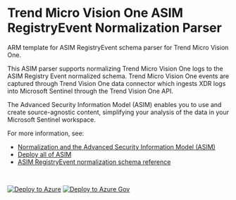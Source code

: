 # Trend Micro Vision One ASIM RegistryEvent Normalization Parser

ARM template for ASIM RegistryEvent schema parser for Trend Micro Vision One.

This ASIM parser supports normalizing Trend Micro Vision One logs to the ASIM Registry Event normalized schema. Trend Micro Vision One events are captured through Trend Vision One data connector which ingests XDR logs into Microsoft Sentinel through the Trend Vision One API.


The Advanced Security Information Model (ASIM) enables you to use and create source-agnostic content, simplifying your analysis of the data in your Microsoft Sentinel workspace.

For more information, see:

- [Normalization and the Advanced Security Information Model (ASIM)](https://aka.ms/AboutASIM)
- [Deploy all of ASIM](https://aka.ms/DeployASIM)
- [ASIM RegistryEvent normalization schema reference](https://aka.ms/ASimRegistryEventDoc)

<br>

[![Deploy to Azure](https://aka.ms/deploytoazurebutton)](https://portal.azure.com/#create/Microsoft.Template/uri/https%3A%2F%2Fraw.githubusercontent.com%2FAzure%2FAzure-Sentinel%2Fmaster%2FParsers%2FASimRegistryEvent%2FARM%2FASimRegistryEventTrendMicroVisionOne%2FASimRegistryEventTrendMicroVisionOne.json) [![Deploy to Azure Gov](https://aka.ms/deploytoazuregovbutton)](https://portal.azure.us/#create/Microsoft.Template/uri/https%3A%2F%2Fraw.githubusercontent.com%2FAzure%2FAzure-Sentinel%2Fmaster%2FParsers%2FASimRegistryEvent%2FARM%2FASimRegistryEventTrendMicroVisionOne%2FASimRegistryEventTrendMicroVisionOne.json)
